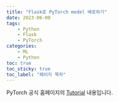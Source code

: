 ```yaml
---
title: "Flask로 PyTorch model 배포하기"
date: 2023-06-00
tags: 
    - Python 
    - Flask
    - PyTorch
categories: 
    - ML
    - Python
toc: true
toc_sticky: true
toc_label: "페이지 목차"
---
```


PyTorch 공식 홈페이지의 [Tutorial](https://pytorch.org/tutorials/intermediate/flask_rest_api_tutorial.html) 내용입니다. 

